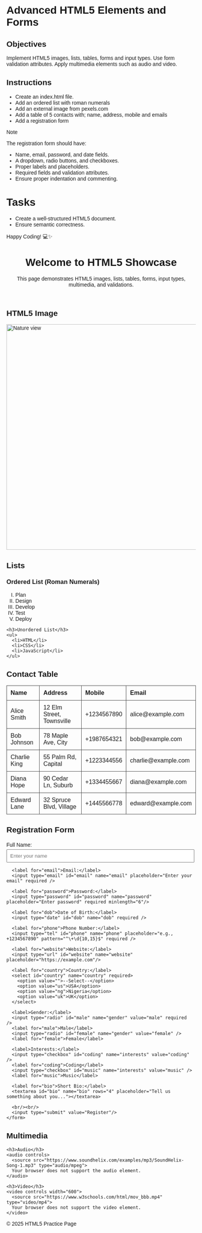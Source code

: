 # Advanced HTML5 Elements and Forms

## Objectives
Implement HTML5 images, lists, tables, forms and input types.
Use form validation attributes.
Apply multimedia elements such as audio and video.

## Instructions

- Create an index.html file.
- Add an ordered list with roman numerals
- Add an external image from pexels.com
- Add a table of 5 contacts with; name, address, mobile and emails
- Add a registration form

>[!NOTE]
>  The registration form should have:
>- Name, email, password, and date fields.
>- A dropdown, radio buttons, and checkboxes.
>- Proper labels and placeholders.
>- Required fields and validation attributes.
>- Ensure proper indentation and commenting.
 
# Tasks
- Create a well-structured HTML5 document.
- Ensure semantic correctness.

Happy Coding! 💻✨

<!DOCTYPE html>
<html lang="en">
<head>
  <meta charset="UTF-8" />
  <meta name="viewport" content="width=device-width, initial-scale=1.0"/>
  <title>HTML5 Features Example</title>
  <style>
    body {
      font-family: Arial, sans-serif;
      margin: 20px;
    }
    table {
      border-collapse: collapse;
      width: 100%;
      margin-bottom: 20px;
    }
    th, td {
      border: 1px solid #444;
      padding: 10px;
      text-align: left;
    }
    form {
      max-width: 500px;
      margin-top: 20px;
    }
    label {
      margin-top: 10px;
      display: block;
    }
    input, select, textarea {
      width: 100%;
      padding: 8px;
      margin-top: 4px;
    }
  </style>
</head>
<body>

  <header>
    <h1>Welcome to HTML5 Showcase</h1>
    <p>This page demonstrates HTML5 images, lists, tables, forms, input types, multimedia, and validations.</p>
  </header>

  <!-- HTML5 Image -->
  <section>
    <h2>HTML5 Image</h2>
    <img src="https://images.pexels.com/photos/1103970/pexels-photo-1103970.jpeg" alt="Nature view" width="600"/>
  </section>

  <!-- Ordered and Unordered List -->
  <section>
    <h2>Lists</h2>
    <h3>Ordered List (Roman Numerals)</h3>
    <ol type="I">
      <li>Plan</li>
      <li>Design</li>
      <li>Develop</li>
      <li>Test</li>
      <li>Deploy</li>
    </ol>

    <h3>Unordered List</h3>
    <ul>
      <li>HTML</li>
      <li>CSS</li>
      <li>JavaScript</li>
    </ul>
  </section>

  <!-- Contact Table -->
  <section>
    <h2>Contact Table</h2>
    <table>
      <thead>
        <tr>
          <th>Name</th>
          <th>Address</th>
          <th>Mobile</th>
          <th>Email</th>
        </tr>
      </thead>
      <tbody>
        <tr>
          <td>Alice Smith</td>
          <td>12 Elm Street, Townsville</td>
          <td>+1234567890</td>
          <td>alice@example.com</td>
        </tr>
        <tr>
          <td>Bob Johnson</td>
          <td>78 Maple Ave, City</td>
          <td>+1987654321</td>
          <td>bob@example.com</td>
        </tr>
        <tr>
          <td>Charlie King</td>
          <td>55 Palm Rd, Capital</td>
          <td>+1223344556</td>
          <td>charlie@example.com</td>
        </tr>
        <tr>
          <td>Diana Hope</td>
          <td>90 Cedar Ln, Suburb</td>
          <td>+1334455667</td>
          <td>diana@example.com</td>
        </tr>
        <tr>
          <td>Edward Lane</td>
          <td>32 Spruce Blvd, Village</td>
          <td>+1445566778</td>
          <td>edward@example.com</td>
        </tr>
      </tbody>
    </table>
  </section>

  <!-- Registration Form -->
  <section>
    <h2>Registration Form</h2>
    <form action="#" method="POST">
      <label for="fullname">Full Name:</label>
      <input type="text" id="fullname" name="fullname" placeholder="Enter your name" required />

      <label for="email">Email:</label>
      <input type="email" id="email" name="email" placeholder="Enter your email" required />

      <label for="password">Password:</label>
      <input type="password" id="password" name="password" placeholder="Enter password" required minlength="6"/>

      <label for="dob">Date of Birth:</label>
      <input type="date" id="dob" name="dob" required />

      <label for="phone">Phone Number:</label>
      <input type="tel" id="phone" name="phone" placeholder="e.g., +1234567890" pattern="^\+\d{10,15}$" required />

      <label for="website">Website:</label>
      <input type="url" id="website" name="website" placeholder="https://example.com"/>

      <label for="country">Country:</label>
      <select id="country" name="country" required>
        <option value="">--Select--</option>
        <option value="us">USA</option>
        <option value="ng">Nigeria</option>
        <option value="uk">UK</option>
      </select>

      <label>Gender:</label>
      <input type="radio" id="male" name="gender" value="male" required />
      <label for="male">Male</label>
      <input type="radio" id="female" name="gender" value="female" />
      <label for="female">Female</label>

      <label>Interests:</label>
      <input type="checkbox" id="coding" name="interests" value="coding" />
      <label for="coding">Coding</label>
      <input type="checkbox" id="music" name="interests" value="music" />
      <label for="music">Music</label>

      <label for="bio">Short Bio:</label>
      <textarea id="bio" name="bio" rows="4" placeholder="Tell us something about you..."></textarea>

      <br/><br/>
      <input type="submit" value="Register"/>
    </form>
  </section>

  <!-- Multimedia Elements -->
  <section>
    <h2>Multimedia</h2>

    <h3>Audio</h3>
    <audio controls>
      <source src="https://www.soundhelix.com/examples/mp3/SoundHelix-Song-1.mp3" type="audio/mpeg">
      Your browser does not support the audio element.
    </audio>

    <h3>Video</h3>
    <video controls width="600">
      <source src="https://www.w3schools.com/html/mov_bbb.mp4" type="video/mp4">
      Your browser does not support the video element.
    </video>
  </section>

  <footer>
    <p>&copy; 2025 HTML5 Practice Page</p>
  </footer>

</body>
</html>
